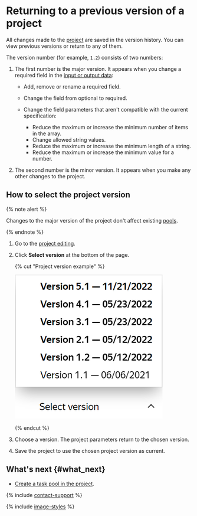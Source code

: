 # Returning to a previous version of a project

All changes made to the [project](../../glossary.md#project) are saved in the version history. You can view previous versions or return to any of them.

The version number (for example, `1.2`) consists of two numbers:

1. The first number is the major version. It appears when you change a required field in the [input or output data](incoming.md):

    - Add, remove or rename a required field.
    - Change the field from optional to required.
    - Change the field parameters that aren't compatible with the current specification:

        - Reduce the maximum or increase the minimum number of items in the array.
        - Change allowed string values.
        - Reduce the maximum or increase the minimum length of a string.
        - Reduce the maximum or increase the minimum value for a number.

1. The second number is the minor version. It appears when you make any other changes to the project.

## How to select the project version

{% note alert %}

Changes to the major version of the project don't affect existing [pools](../../glossary.md#pool).

{% endnote %}

1. Go to the [project editing](edit-project.md).

1. Click **Select version** at the bottom of the page.

   {% cut "Project version example" %}

   ![](../_images/location-job/project/project_versions.png)

   {% endcut %}

1. Choose a version. The project parameters return to the chosen version.

1. Save the project to use the chosen project version as current.

## What's next {#what_next}

- [Create a task pool in the project](pool-main.md).

{% include [contact-support](../_includes/contact-support.md) %}

{% include [image-styles](../../../_includes/image-styles-internal.md) %}